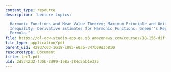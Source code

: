 ```yaml
---
content_type: resource
description: 'Lecture topics:

  Harmonic Functions and Mean Value Theorem; Maximum Principle and Uniqueness; Harnack
  Inequality; Derivative Estimates for Harmonic Functions; Green''s Representation
  Formula.'
file: https://ol-ocw-studio-app-qa.s3.amazonaws.com/courses/18-156-differential-analysis-spring-2004/2d5342d2f35b2d991e8a284c5ab1e325_lec1.pdf
file_type: application/pdf
parent_uid: 42937c63-1618-c895-e0ab-347b09d3b810
resourcetype: Document
title: lec1.pdf
uid: 2d5342d2-f35b-2d99-1e8a-284c5ab1e325
---
```

